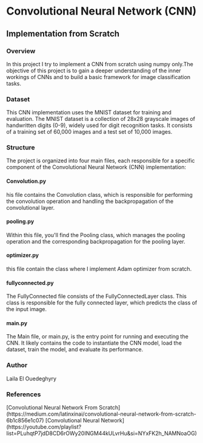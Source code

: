 # Convolutional Neural Network (CNN) 
## Implementation from Scratch
### Overview
In this project I try to implement a CNN from scratch using numpy only.The objective of this project is to gain a deeper understanding of the inner workings of CNNs and to build a basic framework for image classification tasks.
### Dataset 
This CNN implementation uses the MNIST dataset for training and evaluation. The MNIST dataset is a collection of 28x28 grayscale images of handwritten digits (0-9), widely used for digit recognition tasks. It consists of a training set of 60,000 images and a test set of 10,000 images.
### Structure 
The project is organized into four main files, each responsible for a specific component of the Convolutional Neural Network (CNN) implementation:
#### Convolution.py
his file contains the Convolution class, which is responsible for performing the convolution operation and handling the backpropagation of the convolutional layer.
#### pooling.py
Within this file, you'll find the Pooling class, which manages the pooling operation and the corresponding backpropagation for the pooling layer.
#### optimizer.py 
this file contain the class where I implement Adam optimizer from scratch.
#### fullyconnected.py
The FullyConnected file consists of the FullyConnectedLayer class. This class is responsible for the fully connected layer, which predicts the class of the input image.
#### main.py
The Main file, or main.py, is the entry point for running and executing the CNN. It likely contains the code to instantiate the CNN model, load the dataset, train the model, and evaluate its performance.
### Author
Laila El Ouedeghyry
### References
<div>
  [Convolutional Neural Network From Scratch](https://medium.com/latinxinai/convolutional-neural-network-from-scratch-6b1c856e1c07)
  [Convolutional Neural Network](https://youtube.com/playlist?list=PLuhqtP7jdD8CD6rOWy20INGM44kULvrHu&si=NYxFK2h_NAMNoaOG)
</div>
